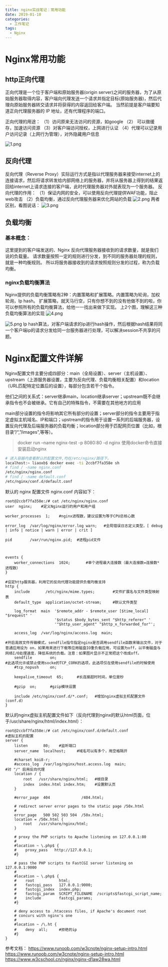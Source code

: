 ```yaml
---
title: nginx实战笔记：常用功能
date: 2019-01-10
categories:
  - 工作笔记
tags:
  - Nginx
---
```


# Nginx常用功能

## http正向代理

正向代理是一个位于客户端和原始服务器(origin server)之间的服务器，为了从原始服务器取得内容，客户端向代理发送一个请求并指定目标(原始服务器)，然后代理向原始服务器转交请求并将获得的内容返回给客户端。
当然前提是客户端要知道正向代理服务器的 IP 地址，还有代理程序的端口。

正向代理的用途：
（1）访问原来无法访问的资源，如google
（2） 可以做缓存，加速访问资源
（3）对客户端访问授权，上网进行认证
（4）代理可以记录用户访问记录（上网行为管理），对外隐藏用户信息

![1.png](./nginx_basic/nginx1.png)

## 反向代理

反向代理（Reverse Proxy）实际运行方式是指以代理服务器来接受internet上的连接请求，然后将请求转发给内部网络上的服务器，并将从服务器上得到的结果返回给internet上请求连接的客户端，此时代理服务器对外就表现为一个服务器。
反向代理的作用：
（1）保证内网的安全，可以使用反向代理提供WAF功能，阻止web攻击
（2）负载均衡，通过反向代理服务器来优化网站的负载
![2.png](./nginx_basic/nginx2.png)
两者区别，看图说话：
![3.png](./nginx_basic/nginx3.png)

## 负载均衡

### 基本概念：

这里提到的客户端发送的、Nginx 反向代理服务器接收到的请求数量，就是我们说的负载量。
请求数量按照一定的规则进行分发，到不同的服务器处理的规则，就是一种均衡规则。
所以将服务器接收到的请求按照规则分发的过程，称为负载均衡。

### nginx负载均衡算法

Nginx提供的负载均衡策略有2种：内置策略和扩展策略。内置策略为轮询，加权轮询，Ip hash。
扩展策略，就天马行空，只有你想不到的没有他做不到的啦，你可以参照所有的负载均衡算法，给他一一找出来做下实现。
上2个图，理解这三种负载均衡算法的实现
![4.png](./nginx_basic/nginx4.png)

![5.png](./nginx_basic/nginx5.png)
Ip hash算法，对客户端请求的ip进行hash操作，然后根据hash结果将同一个客户端ip的请求分发给同一台服务器进行处理，可以解决session不共享的问题。

# Nginx配置文件详解

Nginx配置文件主要分成四部分：main（全局设置）、server（主机设置）、upstream（上游服务器设置，主要为反向代理、负载均衡相关配置）和location（URL匹配特定位置后的设置），每部分包含若干个指令。

他们之间的关系式：server继承main，location继承server；upstream既不会继承指令也不会被继承。它有自己的特殊指令，不需要在其他地方的应用

main部分设置的指令将影响其它所有部分的设置；server部分的指令主要用于指定虚拟主机域名、IP和端口；upstream的指令用于设置一系列的后端服务器，设置反向代理及后端服务器的负载均衡；location部分用于匹配网页位置（比如，根目录”/“,”/images”,等等）。

> docker run –name nginx-test -p 8080:80 -d nginx
> 使用docker命令直接安装启动nginx

```sh
# 进入容器内查看默认的配置文件,均在/etc/nginx/路径下。
localhost:~ liaoxb$ docker exec -ti 2ccbf7fa358e sh
# find / -name nginx.conf
/etc/nginx/nginx.conf
# find / -name default.conf
/etc/nginx/conf.d/default.conf
```

默认的 nginx 配置文件 nginx.conf 内容如下：

```nginx
root@2ccbf7fa358e:/# cat /etc/nginx/nginx.conf
user  nginx;    #定义Nginx运行的用户和用户组

worker_processes  1;    #nginx进程数，建议设置为等于CPU总核心数

error_log  /var/log/nginx/error.log warn;   #全局错误日志定义类型，[ debug | info | notice | warn | error | crit ]

pid        /var/run/nginx.pid;  #进程pid文件



events {
    worker_connections  1024;       #单个进程最大连接数（最大连接数=连接数*进程数）
}

#设定http服务器，利用它的反向代理功能提供负载均衡支持
http {
    include       /etc/nginx/mime.types;        #文件扩展名与文件类型映射表
    default_type  application/octet-stream;     #默认文件类型

    log_format  main  '$remote_addr - $remote_user [$time_local] "$request" '
                      '$status $body_bytes_sent "$http_referer" '
                      '"$http_user_agent" "$http_x_forwarded_for"';

    access_log  /var/log/nginx/access.log  main;
    
#开启高效文件传输模式，sendfile指令指定nginx是否调用sendfile函数来输出文件，对于普通应用设为 on，如果用来进行下载等应用磁盘IO重负载应用，可设置为off，以平衡磁盘与网络I/O处理速度，降低系统的负载。注意：如果图片显示不正常把这个改成off。
    sendfile        on;
#此选项允许或禁止使用socke的TCP_CORK的选项，此选项仅在使用sendfile的时候使用
    #tcp_nopush     on;

    keepalive_timeout  65;      #长连接超时时间，单位是秒

    #gzip  on;      #gzip模块设置

    include /etc/nginx/conf.d/*.conf;   #增加nginx虚拟主机配置文件(conf.d)
}
```



默认的nginx虚拟主机配置文件如下（反向代理到nginx的默认html页面，位于/usr/share/nginx/html/index.html）：

```nginx
root@2ccbf7fa358e:/# cat /etc/nginx/conf.d/default.conf
#虚拟主机的配置
server {
    listen       80;    #监听端口
    server_name  localhost;     #域名可以有多个，用空格隔开

    #charset koi8-r;
    #access_log  /var/log/nginx/host.access.log  main;
#对 "/" 启用反向代理
    location / {
        root   /usr/share/nginx/html;   #根目录
        index  index.html index.htm;    #设置默认页
    }

    #error_page  404              /404.html;

    # redirect server error pages to the static page /50x.html
    #
    error_page   500 502 503 504  /50x.html;
    location = /50x.html {
        root   /usr/share/nginx/html;
    }

    # proxy the PHP scripts to Apache listening on 127.0.0.1:80
    #
    #location ~ \.php$ {
    #    proxy_pass   http://127.0.0.1;
    #}

    # pass the PHP scripts to FastCGI server listening on 127.0.0.1:9000
    #
    #location ~ \.php$ {
    #    root           html;
    #    fastcgi_pass   127.0.0.1:9000;
    #    fastcgi_index  index.php;
    #    fastcgi_param  SCRIPT_FILENAME  /scripts$fastcgi_script_name;
    #    include        fastcgi_params;
    #}

    # deny access to .htaccess files, if Apache's document root
    # concurs with nginx's one
    #
    #location ~ /\.ht {
    #    deny  all;     #拒绝的ip
    #}
}
```



参考文档：
https://www.runoob.com/w3cnote/nginx-setup-intro.html
https://www.runoob.com/w3cnote/nginx-setup-intro.html
https://www.w3cschool.cn/nginx/nginx-d1aw28wa.html